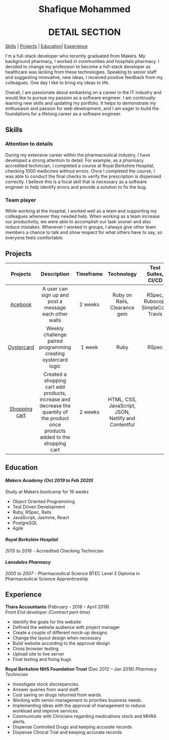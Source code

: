 
<div align="center">
  <h1>Shafique Mohammed</h1>

</div>

<div align="center">
 

# <a name="some-id"></a> DETAIL SECTION

</div>

 [Skills](#skill-id) | [Projects](#project-id) | [Education](#education-id)| [Experience](#experience-id)


I'm a full-stack developer who recently graduated from Makers. My background pharmacy, I worked in communities and hospitals pharmacy. I decided to change my profession to become a full-stack developer as healthcare was lacking from these technologies. Speaking to senior staff and suggesting innovative, new ideas, I received positive feedback from my colleagues. One day I like to bring my ideas to life. 

Overall, I am passionate about embarking on a career in the IT industry and would like to pursue my passion as a software engineer. I am continually learning new skills and updating my portfolio. It helps to
demonstrate my enthusiasm and passion for web development, and I am eager to build the foundations for a lifelong career as a software engineer. 

## Skills
<a name="skill-id"></a>

### Attention to details

During my extensive career within the pharmaceutical industry, I have developed a strong attention to detail. For example, as a pharmacy accredited technician, I completed a course at Royal Berkshire Hospital, checking 1000 medicines without errors. Once I completed the course, I was able to conduct the final checks to verify the prescription is dispensed correctly. I believe this is a focal skill that is necessary as a software engineer to help identify errors and provide a solution to fix the bug.


### Team player

While working at the hospital, I worked well as a team and supporting my colleagues whenever they needed help. When working as a team increase our productivity, we were able to accomplish our task sooner
and also reduce mistakes. Whenever I worked in groups, I always give other team members a chance to talk and show respect for what others have to say, so everyone feels comfortable.


## Projects
<a name="project-id"></a>



| Projects       | Description    | Timeframe|Technology  |Test Suites, CI/CD |
| :-------------: | :-------------: | :-----:| :------------------: | :-------------------:|
| [Acebook](https://github.com/denriquem/acebook--TeamFavouriteFriendLove- )|  A user can sign up and post a message each other walls    |2 weeks| Ruby on Rails, Clearance gem|RSpec, Rubocop, SimpleCov, Travis |
| [Oystercard](https://github.com/shafali03/oystercard) | Weekly challenge paired programming creating oystercard logic | 1 week | Ruby |           RSpec         |
| [Shopping cart](https://holiday-comfort-vanilla-js-shopping-cart.netlify.com/)      | Created a shopping cart add products, increase and decrease the quantity of the product once products added to the shopping cart      |  2 weeks  | HTML, CSS, JavaScript, JSON, Netlify and Contentful




## Education
<a name="education-id"></a>



#### *Makers Academy (Oct 2019 to Feb 2020)*

Study at Makers bootcamp for 16 weeks

* Object Oriented Programming
* Test Driven Development
* Ruby, RSpec, Rails
* JavaScript, Jasmine, React
* PostgreSQL
* Agile


#### *Royal Berkshire Hospital*
*2015 to 2016*  -    Accredited Checking Technician

#### *Lansdales Pharmacy*
 *2005 to 2007* - Pharmaceutical Science BTEC Level 3 Diploma in Pharmaceutical Science Apprenticeship



## Experience
<a name="experience-id"></a>


**Thara Accountants** (February - 2018 – April 2018)    
*Front End developer	(Contract part-time)*  

*   Identify the goals for the website
*	Defined the website audience with project manager
*	Create a couple of different mock-up designs
*	Change the layout design when necessary
*	Build website according to the approval design
*	Cross browser testing
*	Upload site to live server
*	Final testing and fixing bugs





**Royal Berkshire NHS Foundation Trust** (Dec 2012 – Jan 2018)
*Pharmacy Technician*

* Investigate stock discrepancies.
* Answer queries from ward staff.
* Cost saving on drugs returned from wards.
* Working with senior management to priorities business needs.
* Implementing ideas with the approval of management to reduce workload and improve services.
* Communicate with Clinicians regarding medications stock and MHRA alerts.
*	Dispense Controlled Drugs and keeping accurate records
*	Dispense Clinical Trial and keeping accurate records
